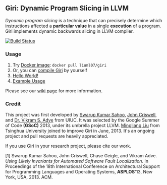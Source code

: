 ## Giri: Dynamic Program Slicing in LLVM

_Dynamic program slicing_ is a technique that can precisely determine which instructions affected a **particular value** in a single **execution** of a program. Giri implements dynamic backwards slicing in LLVM compiler.

[![Build Status](https://travis-ci.org/liuml07/giri.svg?branch=master)](https://travis-ci.org/liuml07/giri)

### Usage

1. Try [Docker image](https://registry.hub.docker.com/u/liuml07/giri/): `docker pull liuml07/giri`
2. Or, you can [compile Giri](https://github.com/liuml07/giri/wiki/How-to-Compile-Giri) by yourself
3. [Hello World!](https://github.com/liuml07/giri/wiki/Hello-World)
4. [Example Usage](https://github.com/liuml07/giri/wiki/Example-Usage)

Please see our [wiki page](https://github.com/liuml07/giri/wiki/) for more information.

### Credit

This project was first developed by [Swarup Kumar Sahoo](http://web.engr.illinois.edu/~ssahoo2/), [John Criswell](http://www.bigw.org/~jcriswel), and [Dr. Vikram S. Adve](http://llvm.cs.uiuc.edu/~vadve/) from UIUC. It was selected by the Google Summer of Code **(GSoC)** 2013, under its umbrella project LLVM. [Mingliang Liu](http://pacman.cs.tsinghua.edu.cn/~liuml07) from Tsinghua University joined to improve Giri in June, 2013. It's an ongoing project and pull requests are heavily appreciated.

If you use Giri in your research project, please cite our work.

[1] Swarup Kumar Sahoo, John Criswell, Chase Geigle, and Vikram Adve. *Using Likely Invariants for Automated Software Fault Localization*.
In Proceedings of the 18th International Conference on Architectural Support for Programming Languages and Operating Systems, **ASPLOS**'13, New York, USA, 2013. ACM.

